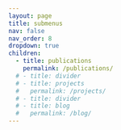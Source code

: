 ```yaml
---
layout: page
title: submenus
nav: false
nav_order: 8
dropdown: true
children:
  - title: publications
    permalink: /publications/
  # - title: divider
  # - title: projects
  #   permalink: /projects/
  # - title: divider
  # - title: blog
  #   permalink: /blog/
---
```

